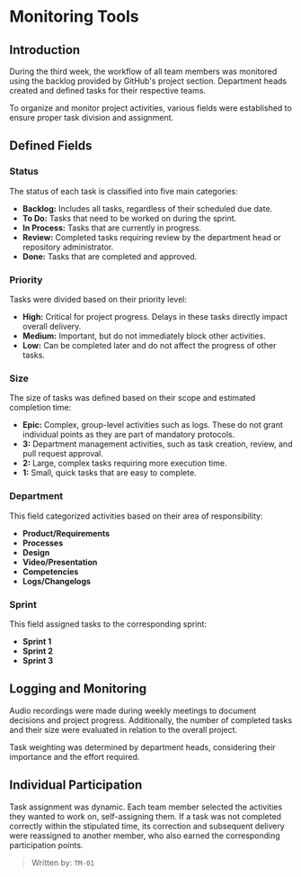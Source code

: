 # Monitoring Tools  

## Introduction  
During the third week, the workflow of all team members was monitored using the backlog provided by GitHub's project section. Department heads created and defined tasks for their respective teams.  

To organize and monitor project activities, various fields were established to ensure proper task division and assignment.  

## Defined Fields  

### Status  
The status of each task is classified into five main categories:  
- **Backlog:** Includes all tasks, regardless of their scheduled due date.  
- **To Do:** Tasks that need to be worked on during the sprint.  
- **In Process:** Tasks that are currently in progress.  
- **Review:** Completed tasks requiring review by the department head or repository administrator.  
- **Done:** Tasks that are completed and approved.  

### Priority  
Tasks were divided based on their priority level:  
- **High:** Critical for project progress. Delays in these tasks directly impact overall delivery.  
- **Medium:** Important, but do not immediately block other activities.  
- **Low:** Can be completed later and do not affect the progress of other tasks.  

### Size  
The size of tasks was defined based on their scope and estimated completion time:  
- **Epic:** Complex, group-level activities such as logs. These do not grant individual points as they are part of mandatory protocols.  
- **3:** Department management activities, such as task creation, review, and pull request approval.  
- **2:** Large, complex tasks requiring more execution time.  
- **1:** Small, quick tasks that are easy to complete.  

### Department  
This field categorized activities based on their area of responsibility:  
- **Product/Requirements**  
- **Processes**  
- **Design**  
- **Video/Presentation**  
- **Competencies**  
- **Logs/Changelogs**  

### Sprint  
This field assigned tasks to the corresponding sprint:  
- **Sprint 1**  
- **Sprint 2**  
- **Sprint 3**  

## Logging and Monitoring  
Audio recordings were made during weekly meetings to document decisions and project progress. Additionally, the number of completed tasks and their size were evaluated in relation to the overall project.  

Task weighting was determined by department heads, considering their importance and the effort required.  

## Individual Participation  
Task assignment was dynamic. Each team member selected the activities they wanted to work on, self-assigning them. If a task was not completed correctly within the stipulated time, its correction and subsequent delivery were reassigned to another member, who also earned the corresponding participation points.  

>Written by: ``TM-01``